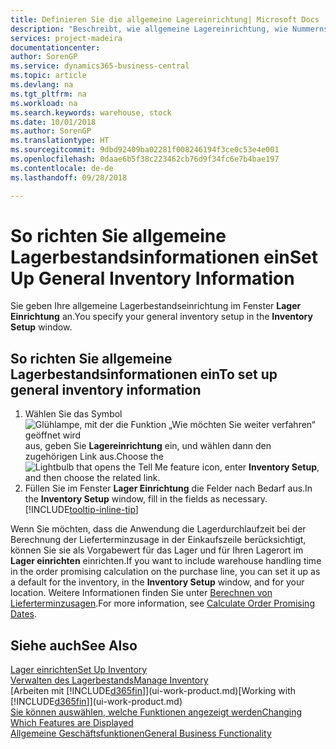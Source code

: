 ```yaml
---
title: Definieren Sie die allgemeine Lagereinrichtung| Microsoft Docs
description: "Beschreibt, wie allgemeine Lagereinrichtung, wie Nummernserien und Lagerorte definiert werden, sodass Sie Ihr Lager und Ihren Vorrat verwalten können."
services: project-madeira
documentationcenter: 
author: SorenGP
ms.service: dynamics365-business-central
ms.topic: article
ms.devlang: na
ms.tgt_pltfrm: na
ms.workload: na
ms.search.keywords: warehouse, stock
ms.date: 10/01/2018
ms.author: SorenGP
ms.translationtype: HT
ms.sourcegitcommit: 9dbd92409ba02281f008246194f3ce0c53e4e001
ms.openlocfilehash: 0daae6b5f38c223462cb76d9f34fc6e7b4bae197
ms.contentlocale: de-de
ms.lasthandoff: 09/28/2018

---
```

# <a name="set-up-general-inventory-information"></a><span data-ttu-id="f086f-103">So richten Sie allgemeine Lagerbestandsinformationen ein</span><span class="sxs-lookup"><span data-stu-id="f086f-103">Set Up General Inventory Information</span></span>
<span data-ttu-id="f086f-104">Sie geben Ihre allgemeine Lagerbestandseinrichtung im Fenster **Lager Einrichtung** an.</span><span class="sxs-lookup"><span data-stu-id="f086f-104">You specify your general inventory setup in the **Inventory Setup** window.</span></span>

## <a name="to-set-up-general-inventory-information"></a><span data-ttu-id="f086f-105">So richten Sie allgemeine Lagerbestandsinformationen ein</span><span class="sxs-lookup"><span data-stu-id="f086f-105">To set up general inventory information</span></span>
1. <span data-ttu-id="f086f-106">Wählen Sie das Symbol ![Glühlampe, mit der die Funktion „Wie möchten Sie weiter verfahren“ geöffnet wird](media/ui-search/search_small.png "Wie möchten Sie weiter verfahren?") aus, geben Sie **Lagereinrichtung** ein, und wählen dann den zugehörigen Link aus.</span><span class="sxs-lookup"><span data-stu-id="f086f-106">Choose the ![Lightbulb that opens the Tell Me feature](media/ui-search/search_small.png "Tell me what you want to do") icon, enter **Inventory Setup**, and then choose the related link.</span></span>
2. <span data-ttu-id="f086f-107">Füllen Sie im Fenster **Lager Einrichtung** die Felder nach Bedarf aus.</span><span class="sxs-lookup"><span data-stu-id="f086f-107">In the **Inventory Setup** window, fill in the fields as necessary.</span></span> [!INCLUDE[tooltip-inline-tip](includes/tooltip-inline-tip_md.md)]

<span data-ttu-id="f086f-108">Wenn Sie möchten, dass die Anwendung die Lagerdurchlaufzeit bei der Berechnung der Lieferterminzusage in der Einkaufszeile berücksichtigt, können Sie sie als Vorgabewert für das Lager und für Ihren Lagerort im **Lager einrichten** einrichten.</span><span class="sxs-lookup"><span data-stu-id="f086f-108">If you want to include warehouse handling time in the order promising calculation on the purchase line, you can set it up as a default for the inventory, in the **Inventory Setup** window, and for your location.</span></span> <span data-ttu-id="f086f-109">Weitere Informationen finden Sie unter [Berechnen von Lieferterminzusagen](sales-how-to-calculate-order-promising-dates.md).</span><span class="sxs-lookup"><span data-stu-id="f086f-109">For more information, see [Calculate Order Promising Dates](sales-how-to-calculate-order-promising-dates.md).</span></span>  

## <a name="see-also"></a><span data-ttu-id="f086f-110">Siehe auch</span><span class="sxs-lookup"><span data-stu-id="f086f-110">See Also</span></span>
[<span data-ttu-id="f086f-111">Lager einrichten</span><span class="sxs-lookup"><span data-stu-id="f086f-111">Set Up Inventory</span></span>](inventory-setup-inventory.md)  
[<span data-ttu-id="f086f-112">Verwalten des Lagerbestands</span><span class="sxs-lookup"><span data-stu-id="f086f-112">Manage Inventory</span></span>](inventory-manage-inventory.md)  
<span data-ttu-id="f086f-113">[Arbeiten mit [!INCLUDE[d365fin](includes/d365fin_md.md)]](ui-work-product.md)</span><span class="sxs-lookup"><span data-stu-id="f086f-113">[Working with [!INCLUDE[d365fin](includes/d365fin_md.md)]](ui-work-product.md)</span></span>  
[<span data-ttu-id="f086f-114">Sie können auswählen, welche Funktionen angezeigt werden</span><span class="sxs-lookup"><span data-stu-id="f086f-114">Changing Which Features are Displayed</span></span>](ui-experiences.md)  
[<span data-ttu-id="f086f-115">Allgemeine Geschäftsfunktionen</span><span class="sxs-lookup"><span data-stu-id="f086f-115">General Business Functionality</span></span>](ui-across-business-areas.md)

